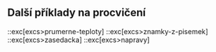 ## Další příklady na procvičení
::exc[excs>prumerne-teploty]
::exc[excs>znamky-z-pisemek]
::exc[excs>zasedacka]
::exc[excs>napravy]
